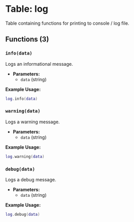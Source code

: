 # Table: log

Table containing functions for printing to console / log file.

## Functions (3)

### `info(data)`

Logs an informational message.

- **Parameters:**
  - `data` (string)

**Example Usage:**

```lua
log.info(data)
```

### `warning(data)`

Logs a warning message.

- **Parameters:**
  - `data` (string)

**Example Usage:**

```lua
log.warning(data)
```

### `debug(data)`

Logs a debug message.

- **Parameters:**
  - `data` (string)

**Example Usage:**

```lua
log.debug(data)
```

